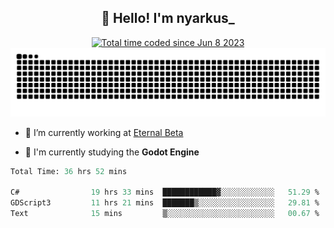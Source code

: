 <h2 align="center">👋 Hello! I'm nyarkus_</h2>
<p align="center">
  <a href="https://wakatime.com/@8f9aa332-6725-4e00-a5d9-b2317a4b74a6">
    <img src="https://wakatime.com/badge/user/8f9aa332-6725-4e00-a5d9-b2317a4b74a6.svg" alt="Total time coded since Jun 8 2023" />
  </a>
  <br>
  <img src = "https://github.com/nyarkus/nyarkus/blob/output/github-snake-dark.svg">
</p>

- 🔭 I’m currently working at [Eternal Beta](https://github.com/Kacianoki/Eternal-Beta)
<!--- 💬 Ask me about **nothing :<**-->
- 🌱 I'm currently studying the **Godot Engine**

<!--START_SECTION:waka-->

```fs
Total Time: 36 hrs 52 mins

C#                19 hrs 33 mins  ████████████▓░░░░░░░░░░░░   51.29 %
GDScript3         11 hrs 21 mins  ███████▒░░░░░░░░░░░░░░░░░   29.81 %
Text              15 mins         ▒░░░░░░░░░░░░░░░░░░░░░░░░   00.67 %
```

<!--END_SECTION:waka-->
